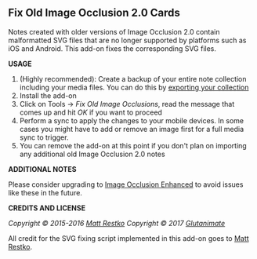 ## Fix Old Image Occlusion 2.0 Cards

Notes created with older versions of Image Occlusion 2.0 contain malformatted SVG files that are no longer supported by platforms such as iOS and Android. This add-on fixes the corresponding SVG files.

**USAGE**

1. (Highly recommended): Create a backup of your entire note collection including your media files. You can do this by [exporting your collection](https://apps.ankiweb.net/docs/manual.html#exporting-packaged-decks)
2. Install the add-on
3. Click on Tools → *Fix Old Image Occlusions*, read the message that comes up and hit *OK* if you want to proceed
4. Perform a sync to apply the changes to your mobile devices. In some cases you might have to add or remove an image first for a full media sync to trigger.
5. You can remove the add-on at this point if you don't plan on importing any additional old Image Occlusion 2.0 notes

**ADDITIONAL NOTES**

Please consider upgrading to [Image Occlusion Enhanced](https://ankiweb.net/shared/info/1111933094) to avoid issues like these in the future.

**CREDITS AND LICENSE**

*Copyright © 2015-2016 [Matt Restko](https://github.com/mrestko)*
*Copyright © 2017 [Glutanimate](https://github.com/Glutanimate)*

All credit for the SVG fixing script implemented in this add-on goes to [Matt Restko](https://github.com/mrestko/image-occlusion-svg-fix).
